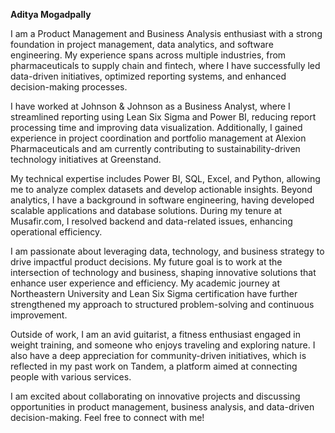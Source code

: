 **Aditya Mogadpally**

I am a Product Management and Business Analysis enthusiast with a strong foundation in project management, data analytics, and software engineering. My experience spans across multiple industries, from pharmaceuticals to supply chain and fintech, where I have successfully led data-driven initiatives, optimized reporting systems, and enhanced decision-making processes.

I have worked at Johnson & Johnson as a Business Analyst, where I streamlined reporting using Lean Six Sigma and Power BI, reducing report processing time and improving data visualization. Additionally, I gained experience in project coordination and portfolio management at Alexion Pharmaceuticals and am currently contributing to sustainability-driven technology initiatives at Greenstand.

My technical expertise includes Power BI, SQL, Excel, and Python, allowing me to analyze complex datasets and develop actionable insights. Beyond analytics, I have a background in software engineering, having developed scalable applications and database solutions. During my tenure at Musafir.com, I resolved backend and data-related issues, enhancing operational efficiency.

I am passionate about leveraging data, technology, and business strategy to drive impactful product decisions. My future goal is to work at the intersection of technology and business, shaping innovative solutions that enhance user experience and efficiency. My academic journey at Northeastern University and Lean Six Sigma certification have further strengthened my approach to structured problem-solving and continuous improvement.

Outside of work, I am an avid guitarist, a fitness enthusiast engaged in weight training, and someone who enjoys traveling and exploring nature. I also have a deep appreciation for community-driven initiatives, which is reflected in my past work on Tandem, a platform aimed at connecting people with various services.

I am excited about collaborating on innovative projects and discussing opportunities in product management, business analysis, and data-driven decision-making. Feel free to connect with me!
